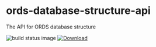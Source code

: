 # ords-database-structure-api
The API for ORDS database structure

![build status image](https://travis-ci.org/ox-it/ords-database-structure-api.svg?branch=master) [![Download](https://api.bintray.com/packages/scottbw/ords/ords-database-structure-api/images/download.svg) ](https://bintray.com/scottbw/ords/ords-database-structure-api/_latestVersion)
